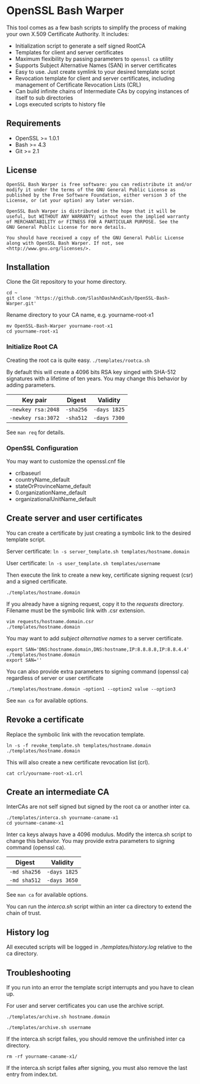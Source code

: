 OpenSSL Bash Warper
===================

This tool comes as a few bash scripts to simplify the process of making your own X.509 Certificate Authority. It includes:

- Initialization script to generate a self signed RootCA
- Templates for client and server certificates
- Maximum flexibility by passing parameters to `openssl ca` utility
- Supports Subject Alternative Names (SAN) in server certificates
- Easy to use. Just create symlink to your desired template script
- Revocation template for client and server certificates,
  including management of Certificate Revocation Lists (CRL)
- Can build infinite chains of Intermediate CAs by copying
  instances of itself to sub directories
- Logs executed scripts to history file


Requirements
------------
- OpenSSL >= 1.0.1
- Bash >= 4.3
- Git >= 2.1

License
---------
```
OpenSSL Bash Warper is free software: you can redistribute it and/or
modify it under the terms of the GNU General Public License as 
published by the Free Software Foundation, either version 3 of the
License, or (at your option) any later version.

OpenSSL Bash Warper is distributed in the hope that it will be
useful, but WITHOUT ANY WARRANTY; without even the implied warranty
of MERCHANTABILITY or FITNESS FOR A PARTICULAR PURPOSE. See the
GNU General Public License for more details.

You should have received a copy of the GNU General Public License
along with OpenSSL Bash Warper. If not, see
<http://www.gnu.org/licenses/>.
```

Installation
------------

Clone the Git repository to your home directory.
```
cd ~
git clone 'https://github.com/SlashDashAndCash/OpenSSL-Bash-Warper.git'
```

Rename directory to your CA name, e.g. yourname-root-x1
```
mv OpenSSL-Bash-Warper yourname-root-x1
cd yourname-root-x1
```

### Initialize Root CA
Creating the root ca is quite easy.
`./templates/rootca.sh`

By default this will create a 4096 bits RSA key singed with SHA-512 signatures with a lifetime of ten years.
You may change this behavior by adding parameters.

| Key pair           | Digest    | Validity     |
| ------------------ |:---------:|:------------:|
| `-newkey rsa:2048` | `-sha256` | `-days 1825` |
| `-newkey rsa:3072` | `-sha512` | `-days 7300` |


See `man req` for details.

### OpenSSL Configuration
You may want to customize the openssl.cnf file

- crlbaseurl
- countryName_default
- stateOrProvinceName_default
- 0.organizationName_default
- organizationalUnitName_default

Create server and user certificates
-----------------------------------

You can create a certificate by just creating a symbolic link to the desired template script.

Server certificate: `ln -s server_template.sh templates/hostname.domain`

User certificate: `ln -s user_template.sh templates/username`

Then execute the link to create a new key, certificate signing request (csr) and a signed certificate.

`./templates/hostname.domain`

If you already have a signing request, copy it to the *requests* directory.
Filename must be the symbolic link with .csr extension.
```
vim requests/hostname.domain.csr
./templates/hostname.domain
```

You may want to add *subject alternative names* to a server certificate.
```
export SAN='DNS:hostname.domain,DNS:hostname,IP:8.8.8.8,IP:8.8.4.4'
./templates/hostname.domain
export SAN=''
```

You can also provide extra parameters to signing command (openssl ca) regardless of server or user certificate

`./templates/hostname.domain -option1 --option2 value --option3`

See `man ca` for available options.


Revoke a certificate
--------------------

Replace the symbolic link with the revocation template.
```
ln -s -f revoke_template.sh templates/hostname.domain
./templates/hostname.domain
```

This will also create a new certificate revocation list (crl).

`cat crl/yourname-root-x1.crl`


Create an intermediate CA
-------------------------

InterCAs are not self signed but signed by the root ca or another inter ca.
```
./templates/interca.sh yourname-caname-x1
cd yourname-caname-x1
```

Inter ca keys always have a 4096 modulus. Modify the interca.sh script to change this behavior.
You may provide extra parameters to signing command (openssl ca).

| Digest       | Validity     |
| ------------ |:------------:|
| `-md sha256` | `-days 1825` |
| `-md sha512` | `-days 3650` |

See `man ca` for available options.

You can run the *interca.sh* script within an inter ca directory to extend the chain of trust.


History log
-----------
All executed scripts will be logged in *./templates/history.log* relative to the ca directory.


Troubleshooting
---------------

If you run into an error the template script interrupts and you have to clean up.

For user and server certificates you can use the archive script.

`./templates/archive.sh hostname.domain`

`./templates/archive.sh username`

If the interca.sh script failes, you should remove the unfinished inter ca directory.

`rm -rf yourname-caname-x1/`

If the interca.sh script failes after signing, you must also remove the last entry from index.txt.

